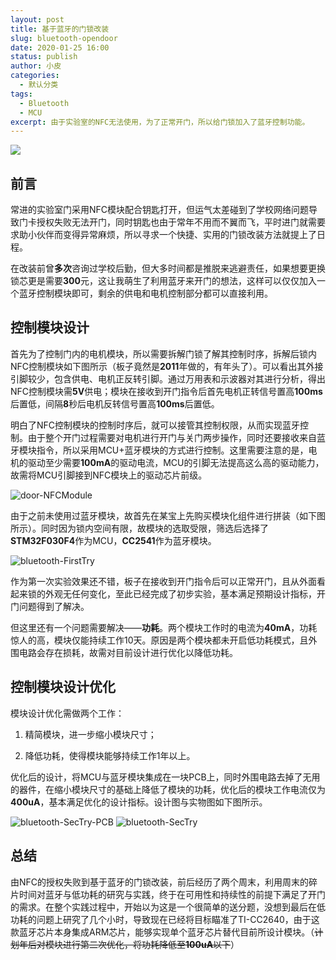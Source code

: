 ```yaml
---
layout: post
title: 基于蓝牙的门锁改装
slug: bluetooth-opendoor
date: 2020-01-25 16:00
status: publish
author: 小皮
categories: 
  - 默认分类
tags: 
  - Bluetooth
  - MCU
excerpt: 由于实验室的NFC无法使用，为了正常开门，所以给门锁加入了蓝牙控制功能。
---
```


![](https://visitor-badge.glitch.me/badge?page_id=xiaopi-blog.03)

## 前言

常进的实验室门采用NFC模块配合钥匙打开，但运气太差碰到了学校网络问题导致门卡授权失败无法开门，同时钥匙也由于常年不用而不翼而飞，平时进门就需要求助小伙伴而变得异常麻烦，所以寻求一个快捷、实用的门锁改装方法就提上了日程。

在改装前曾**多次**咨询过学校后勤，但大多时间都是推脱来逃避责任，如果想要更换锁芯更是需要**300**元，这让我萌生了利用蓝牙来开门的想法，这样可以仅仅加入一个蓝牙控制模块即可，剩余的供电和电机控制部分都可以直接利用。

## 控制模块设计

首先为了控制门内的电机模块，所以需要拆解门锁了解其控制时序，拆解后锁内NFC控制模块如下图所示（板子竟然是**2011**年做的，有年头了）。可以看出其外接引脚较少，包含供电、电机正反转引脚。通过万用表和示波器对其进行分析，得出NFC控制模块需**5V**供电；模块在接收到开门指令后首先电机正转信号置高**100ms**后置低，间隔**8**秒后电机反转信号置高**100ms**后置低。

明白了NFC控制模块的控制时序后，就可以接管其控制权限，从而实现蓝牙控制。由于整个开门过程需要对电机进行开门与关门两步操作，同时还要接收来自蓝牙模块指令，所以采用MCU+蓝牙模块的方式进行控制。这里需要注意的是，电机的驱动至少需要**100mA**的驱动电流，MCU的引脚无法提高这么高的驱动能力，故需将MCU引脚接到NFC模块上的驱动芯片前级。

![door-NFCModule](./images/door-NFCModule.jpg)

由于之前未使用过蓝牙模块，故首先在某宝上先购买模块化组件进行拼装（如下图所示）。同时因为锁内空间有限，故模块的选取受限，筛选后选择了**STM32F030F4**作为MCU，**CC2541**作为蓝牙模块。

![bluetooth-FirstTry](./images/bluetooth-FirstTry.jpg)

作为第一次实验效果还不错，板子在接收到开门指令后可以正常开门，且从外面看起来锁的外观无任何变化，至此已经完成了初步实验，基本满足预期设计指标，开门问题得到了解决。

但这里还有一个问题需要解决——**功耗**。两个模块工作时的电流为**40mA**，功耗惊人的高，模块仅能持续工作10天。原因是两个模块都未开启低功耗模式，且外围电路会存在损耗，故需对目前设计进行优化以降低功耗。

## 控制模块设计优化

模块设计优化需做两个工作：

1. 精简模块，进一步缩小模块尺寸；

2. 降低功耗，使得模块能够持续工作1年以上。

优化后的设计，将MCU与蓝牙模块集成在一块PCB上，同时外围电路去掉了无用的器件，在缩小模块尺寸的基础上降低了模块的功耗，优化后的模块工作电流仅为**400uA**，基本满足优化的设计指标。设计图与实物图如下图所示。

![bluetooth-SecTry-PCB](./images/bluetooth-SecTry-PCB.jpg)
![bluetooth-SecTry](./images/bluetooth-SecTry.jpg)

## 总结

由NFC的授权失败到基于蓝牙的门锁改装，前后经历了两个周末，利用周末的碎片时间对蓝牙与低功耗的研究与实践，终于在可用性和持续性的前提下满足了开门的需求。在整个实践过程中，开始以为这是一个很简单的送分题，没想到最后在低功耗的问题上研究了几个小时，导致现在已经将目标瞄准了TI-CC2640，由于这款蓝牙芯片本身集成ARM芯片，能够实现单个蓝牙芯片替代目前所设计模块。（~~计划年后对模块进行第二次优化，将功耗降低至**100uA**以下~~）